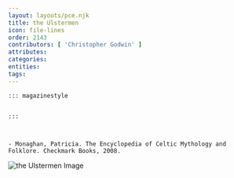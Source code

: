 ```yaml
---
layout: layouts/pce.njk
title: the Ulstermen
icon: file-lines
order: 2143
contributors: [ 'Christopher Godwin' ]
attributes:
categories:
entities:
tags:
---
```

``` tab [group1:Info]
::: magazinestyle


:::
```
``` tab [group1:Attributes]
```
``` tab [group1:Entities]
```
``` tab [group1:Sources]
- Monaghan, Patricia. The Encyclopedia of Celtic Mythology and Folklore. Checkmark Books, 2008.
```
![the Ulstermen Image]([None])
